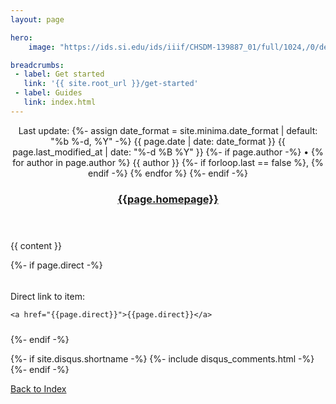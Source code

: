 ```yaml
---
layout: page

hero:
    image: "https://ids.si.edu/ids/iiif/CHSDM-139887_01/full/1024,/0/default.jpg"

breadcrumbs:
 - label: Get started
   link: '{{ site.root_url }}/get-started'
 - label: Guides
   link: index.html
---
```

<article class="post h-entry" itemscope itemtype="http://schema.org/BlogPosting">

  <header class="post-header">
   <!-- <h1 class="post-title p-name" itemprop="name headline">{{ page.title | escape }}</h1>-->
    <p class="post-meta">Last update: 
      {%- assign date_format = site.minima.date_format | default: "%b %-d, %Y" -%}
      <time class="dt-published" datetime="{{ page.date | date_to_xmlschema }}" itemprop="datePublished">
        {{ page.date | date: date_format }}
      </time>
        <time class="dt-modified" datetime="{{ mdate }}" itemprop="dateModified">
          {{ page.last_modified_at | date: "%-d %B %Y" }}
        </time>
      {%- if page.author -%}
        • {% for author in page.author %}
          <span itemprop="author" itemscope itemtype="http://schema.org/Person">
            <span class="p-author h-card" itemprop="name">{{ author }}</span></span>
            {%- if forloop.last == false %}, {% endif -%}
        {% endfor %}
      {%- endif -%}
      </p>
    <h3><a href="{{page.homepage}}">{{page.homepage}}</a></h3>
  </header>

  <div class="post-content e-content" itemprop="articleBody">
    {{ content }}
  </div>

  {%- if page.direct -%}
  <div style="padding-top: 5px; padding-bottom: 10px;">
    <p>Direct link to item:</p>

    <a href="{{page.direct}}">{{page.direct}}</a>
  </div>
  {%- endif -%}

  {%- if site.disqus.shortname -%}
    {%- include disqus_comments.html -%}
  {%- endif -%}

   
  <a class="u-url" href="{{ page.url | relative_url }}" hidden></a>
  <a href="../../index.html">Back to Index</a><br/><br/>
</article>

